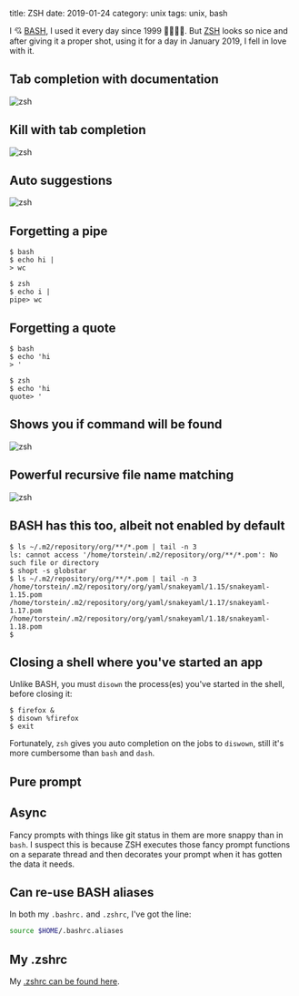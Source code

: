 title: ZSH
date: 2019-01-24
category: unix
tags: unix, bash

I 💘 [BASH](https://www.gnu.org/software/bash/), I used it every day
since 1999 👨‍🎓👨‍💻. But [ZSH](http://zsh.sourceforge.net/) looks so
nice and after giving it a proper shot, using it for a day in January
2019, I fell in love with it.

## Tab completion with documentation

<img src="/graphics/2019/zsh/zsh-auto-complete-with-doc.png" alt="zsh" />

## Kill with tab completion

<img src="/graphics/2019/zsh/zsh-kill-completion-with-fzf.png" alt="zsh" />

## Auto suggestions

<img src="/graphics/2019/zsh/zsh-auto-suggest-overlay.png" alt="zsh"/>

## Forgetting a pipe

```text
$ bash
$ echo hi |
> wc
```

```
$ zsh
$ echo i |
pipe> wc
```

## Forgetting a quote
```text
$ bash
$ echo 'hi
> '
```

```
$ zsh
$ echo 'hi
quote> '
```

## Shows you if command will be found

<img src="/graphics/2019/zsh/zsh-color-codes-found-and-unfound-commands.png" alt="zsh" />

## Powerful recursive file name matching

<img src="/graphics/2019/zsh/zsh-recursive-globbing.png" alt="zsh" />

## BASH has this too, albeit not enabled by default

```text
$ ls ~/.m2/repository/org/**/*.pom | tail -n 3
ls: cannot access '/home/torstein/.m2/repository/org/**/*.pom': No such file or directory
$ shopt -s globstar
$ ls ~/.m2/repository/org/**/*.pom | tail -n 3
/home/torstein/.m2/repository/org/yaml/snakeyaml/1.15/snakeyaml-1.15.pom
/home/torstein/.m2/repository/org/yaml/snakeyaml/1.17/snakeyaml-1.17.pom
/home/torstein/.m2/repository/org/yaml/snakeyaml/1.18/snakeyaml-1.18.pom
$
```

## Closing a shell where you've started an app

Unlike BASH, you must `disown` the process(es) you've started in the
shell, before closing it:

```text
$ firefox &
$ disown %firefox
$ exit
```

Fortunately, `zsh` gives you auto completion on the jobs to `diswown`,
still it's more cumbersome than `bash` and `dash`.

## Pure prompt

## Async
Fancy prompts with things like git status in them are more snappy than
in `bash`. I suspect this is because ZSH executes those fancy prompt
functions on a separate thread and then decorates your prompt when it
has gotten the data it needs.

## Can re-use BASH aliases
In both my `.bashrc.` and `.zshrc`, I've got the line:
```bash
source $HOME/.bashrc.aliases
```

## My .zshrc

My [.zshrc can be found here](https://gitlab.com/skybert/my-little-friends/blob/master/zsh/.zshrc).
